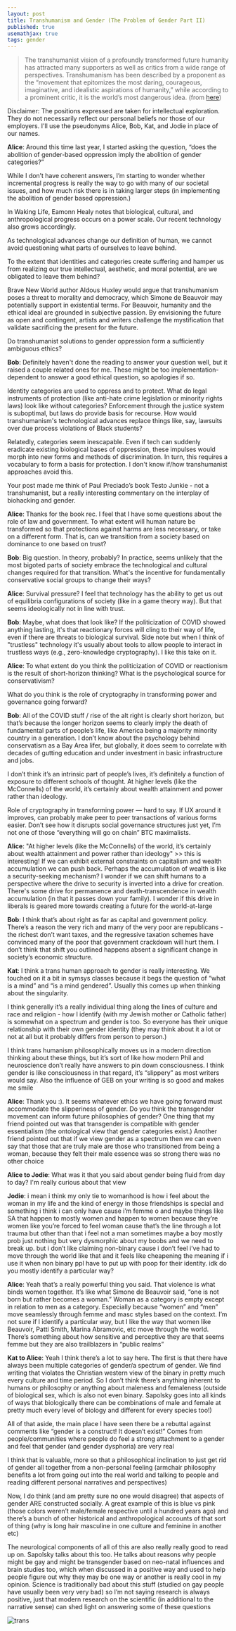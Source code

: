 ```yaml
---
layout: post
title: Transhumanism and Gender (The Problem of Gender Part II)
published: true
usemathjax: true
tags: gender
---
```

> The transhumanist vision of a profoundly transformed future humanity has attracted many supporters as well as critics from a wide range of perspectives. Transhumanism has been described by a proponent as the “movement that epitomizes the most daring, courageous, imaginative, and idealistic aspirations of humanity,” while according to a prominent critic, it is the world’s most dangerous idea. (from [here](https://transhumanism.fandom.com/wiki/Transhumanism))

Disclaimer: The positions expressed are taken for intellectual exploration. They do not necessarily reflect our personal beliefs nor those of our employers. I'll use the pseudonyms Alice, Bob, Kat, and Jodie in place of our names.

**Alice**: Around this time last year, I started asking the question, “does the abolition of gender-based oppression imply the abolition of gender categories?”

<!--excerpt-->

While I don’t have coherent answers, I’m starting to wonder whether incremental progress is really the way to go with many of our societal issues, and how much risk there is in taking larger steps (in implementing the abolition of gender based oppression.)

In Waking Life, Eamonn Healy notes that biological, cultural, and anthropological progress occurs on a power scale. Our recent technology also grows accordingly.

As technological advances change our definition of human, we cannot avoid questioning what parts of ourselves to leave behind.

To the extent that identities and categories create suffering and hamper us from realizing our true intellectual, aesthetic, and moral potential, are we obligated to leave them behind?

Brave New World author Aldous Huxley would argue that transhumanism poses a threat to morality and democracy, which Simone de Beauvoir may potentially support in existential terms. For Beauvoir, humanity and the ethical ideal are grounded in subjective passion. By envisioning the future as open and contingent, artists and writers challenge the mystification that validate sacrificing the present for the future.

Do transhumanist solutions to gender oppression form a sufficiently ambiguous ethics?

**Bob**: Definitely haven't done the reading to answer your question well, but it raised a couple related ones for me. These might be too implementation-dependent to answer a good ethical question, so apologies if so.

Identity categories are used to oppress and to protect. What do legal instruments of protection (like anti-hate crime legislation or minority rights laws) look like without categories? Enforcement through the justice system is suboptimal, but laws do provide basis for recourse. How would transhumanism's technological advances replace things like, say, lawsuits over due process violations of Black students?

Relatedly, categories seem inescapable. Even if tech can suddenly eradicate existing biological bases of oppression, these impulses would morph into new forms and methods of discrimination. In turn, this requires a vocabulary to form a basis for protection. I don't know if/how transhumanist approaches avoid this.

Your post made me think of Paul Preciado’s book Testo Junkie - not a transhumanist, but a really interesting commentary on the interplay of biohacking and gender.

**Alice**: Thanks for the book rec. I feel that I have some questions about the role of law and government. To what extent will human nature be transformed so that protections against harms are less necessary, or take on a different form. That is, can we transition from a society based on dominance to one based on trust?

**Bob**: Big question. In theory, probably? In practice, seems unlikely that the most bigoted parts of society embrace the technological and cultural changes required for that transition. What's the incentive for fundamentally conservative social groups to change their ways?

**Alice**: Survival pressure? I feel that technology has the ability to get us out of equilibria configurations of society (like in a game theory way). But that seems ideologically not in line with trust.

**Bob**: Maybe, what does that look like? If the politicization of COVID showed anything lasting, it's that reactionary forces will cling to their way of life, even if there are threats to biological survival. Side note but when I think of "trustless" technology it's usually about tools to allow people to interact in trustless ways (e.g., zero-knowledge cryptography). I like this take on it.

**Alice**: To what extent do you think the politicization of COVID or reactionism is the result of short-horizon thinking? What is the psychological source for conservativism?

What do you think is the role of cryptography in transforming power and governance going forward?

**Bob**: All of the COVID stuff / rise of the alt right is clearly short horizon, but that’s because the longer horizon seems to clearly imply the death of fundamental parts of people’s life, like America being a majority minority country in a generation. I don’t know about the psychology behind conservatism as a Bay Area lifer, but globally, it does seem to correlate with decades of gutting education and under investment in basic infrastructure and jobs.

I don’t think it’s an intrinsic part of people’s lives, it’s definitely a function of exposure to different schools of thought. At higher levels (like the McConnells) of the world, it’s certainly about wealth attainment and power rather than ideology.

Role of cryptography in transforming power — hard to say. If UX around it improves, can probably make peer to peer transactions of various forms easier. Don’t see how it disrupts social governance structures just yet, I’m not one of those “everything will go on chain” BTC maximalists.

**Alice**: "At higher levels (like the McConnells) of the world, it’s certainly about wealth attainment and power rather than ideology" >> this is interesting! If we can exhibit external constraints on capitalism and wealth accumulation we can push back. Perhaps the accumulation of wealth is like a security-seeking mechanism? I wonder if we can shift humans to a perspective where the drive to security is inverted into a drive for creation. There's some drive for permanence and death-transcendence in wealth accumulation (in that it passes down your family). I wonder if this drive in liberals is geared more towards creating a future for the world-at-large

**Bob**: I think that’s about right as far as capital and government policy. There’s a reason the very rich and many of the very poor are republicans - the richest don’t want taxes, and the regressive taxation schemes have convinced many of the poor that government crackdown will hurt them. I don’t think that shift you outlined happens absent a significant change in society’s economic structure.

**Kat**: I think a trans human approach to gender is really interesting. We touched on it a bit in symsys classes because it begs the question of “what is a mind” and “is a mind gendered”. Usually this comes up when thinking about the singularity. 

I think generally it’s a really individual thing along the lines of culture and race and religion - how I identify (with my Jewish mother or Catholic father) is somewhat on a spectrum and gender is too. So everyone has their unique relationship with their own gender identity (they may think about it a lot or not at all but it probably differs from person to person.)

I think trans humanism philosophically moves us in a modern direction thinking about these things, but it’s sort of like how modern Phil and neuroscience don’t really have answers to pin down consciousness. I think gender is like consciousness in that regard, it’s “slippery” as most writers would say. Also the influence of GEB on your writing is so good and makes me smile 

**Alice**: Thank you :). It seems whatever ethics we have going forward must accommodate the slipperiness of gender. Do you think the transgender movement can inform future philosophies of gender? One thing that my friend pointed out was that transgender is compatible with gender essentialism (the ontological view that gender categories exist.) Another friend pointed out that if we view gender as a spectrum then we can even say that those that are truly male are those who transitioned from being a woman, because they felt their male essence was so strong there was no other choice 

**Alice to Jodie**: What was it that you said about gender being fluid from day to day? I'm really curious about that view

**Jodie**: i mean i think my only tie to womanhood is how i feel about the woman in my life and the kind of energy in those friendships is special and something i think i can only have cause i’m femme 
o and maybe things like SA that happen to mostly women and happen to women because they’re women 
like you’re forced to feel woman cause that’s the line through a lot trauma 
but other than that i feel not a man sometimes maybe a boy mostly prob just nothing but very dysmorphic about my boobs and we need to break up. but i don’t like claiming non-binary cause i don’t feel i’ve had to move through the world like that and it feels like cheapening the meaning if i use it when non binary ppl have to put up with poop for their identity. idk do you mostly identify a particular way? 

**Alice**: Yeah that’s a really powerful thing you said. That violence is what binds women together. It’s like what Simone de Beauvoir said, “one is not born but rather becomes a woman.” Woman as a category is empty except in relation to men as a category. Especially because “women” and “men” move seamlessly through femme and masc styles based on the context. I’m not sure if I identify a particular way, but I like the way that women like Beauvoir, Patti Smith, Marina Abramovic, etc move through the world. There’s something about how sensitive and perceptive they are that seems femme but they are also trailblazers in “public realms”

**Kat to Alice**: Yeah I think there’s a lot to say here. The first is that there have always been multiple categories of gender/a spectrum of gender. We find writing that violates the Christian western view of the binary in pretty much every culture and time period. So I don’t think there’s anything inherent to humans or philosophy or anything about maleness and femaleness (outside of biological sex, which is also not even binary. Sapolsky goes into all kinds of ways that biologically there can be combinations of male and female at pretty much every level of biology and different for every species too!) 

All of that aside, the main place I have seen there be a rebuttal against comments like “gender is a construct! It doesn’t exist!” Comes from people/communities where people do feel a strong attachment to a gender and feel that gender (and gender dysphoria) are very real

I think that is valuable, more so that a philosophical inclination to just get rid of gender all together from a non-personal feeling (armchair philosophy benefits a lot from going out into the real world and talking to people and reading different personal narratives and perspectives) 

Now, I do think (and am pretty sure no one would disagree) that aspects of gender ARE constructed socially. A great example of this is blue vs pink (those colors weren’t male/female respective until a hundred years ago) and there’s a bunch of other historical and anthropological accounts of that sort of thing (why is long hair masculine in one culture and feminine in another etc)

The neurological components of all of this are also really really good to read up on. Sapolsky talks about this too. He talks about reasons why people might be gay and might be transgender based on neo-natal influences and brain studies too, which when discussed in a positive way and used to help people figure out why they may be one way or another is really cool in my opinion. Science is traditionally bad about this stuff (studied on gay people have usually been very very bad) so I’m not saying research is always positive, just that modern research on the scientific (in additional to the narrative sense) can shed light on answering some of these questions 

![trans](/files/trans.png)
